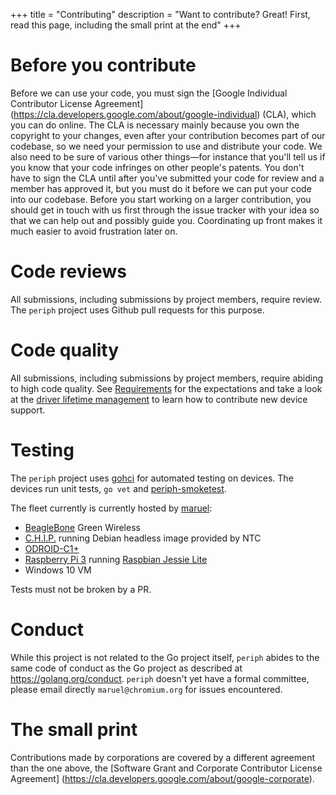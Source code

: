 +++
title = "Contributing"
description = "Want to contribute? Great! First, read this page, including the small print at the end"
+++


# Before you contribute

Before we can use your code, you must sign the [Google Individual Contributor
License Agreement] (https://cla.developers.google.com/about/google-individual)
(CLA), which you can do online. The CLA is necessary mainly because you own the
copyright to your changes, even after your contribution becomes part of our
codebase, so we need your permission to use and distribute your code. We also
need to be sure of various other things—for instance that you'll tell us if you
know that your code infringes on other people's patents. You don't have to sign
the CLA until after you've submitted your code for review and a member has
approved it, but you must do it before we can put your code into our codebase.
Before you start working on a larger contribution, you should get in touch with
us first through the issue tracker with your idea so that we can help out and
possibly guide you. Coordinating up front makes it much easier to avoid
frustration later on.


# Code reviews

All submissions, including submissions by project members, require review. The
`periph` project uses Github pull requests for this purpose.


# Code quality

All submissions, including submissions by project members, require abiding to
high code quality. See [Requirements](../#requirements) for the
expectations and take a look at the [driver lifetime
management](../#driver-lifetime-management) to learn how to contribute new
device support.


# Testing

The `periph` project uses [gohci](https://github.com/periph/gohci) for automated
testing on devices. The devices run unit tests, `go vet` and
[periph-smoketest](https://github.com/google/periph/tree/master/cmd/periph-smoketest).

The fleet currently is currently hosted by [maruel](https://github.com/maruel):

- [BeagleBone](/doc/host/beaglebone/) Green Wireless
- [C.H.I.P.](/doc/host/chip/) running Debian headless image provided by NTC
- [ODROID-C1+](/doc/host/odroid-c1/)
- [Raspberry Pi 3](/doc/host/raspberrypi/) running [Raspbian Jessie
  Lite](https://www.raspberrypi.org/downloads/raspbian/)
- Windows 10 VM

Tests must not be broken by a PR.


# Conduct

While this project is not related to the Go project itself, `periph` abides to
the same code of conduct as the Go project as described at
https://golang.org/conduct. `periph` doesn't yet have a formal committee, please
email directly `maruel@chromium.org` for issues encountered.


# The small print

Contributions made by corporations are covered by a different agreement than
the one above, the [Software Grant and Corporate Contributor License Agreement]
(https://cla.developers.google.com/about/google-corporate).
